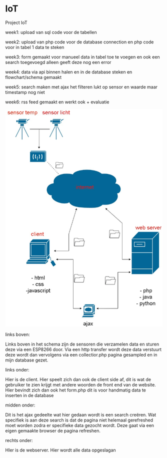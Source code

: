 # IoT
Project IoT

week1: upload van sql code voor de tabellen 

week2: upload van php code voor de database connection en php code voor in tabel 1 data te steken 

week3: form gemaakt voor manueel data in tabel toe te voegen en ook een search toegevoegd alleen geeft deze nog een error 

week4: data via api binnen halen en in de database steken en flowchart/schema gemaakt

week5: search maken met ajax het filteren lukt op sensor en waarde maar timestamp nog niet

week6: rss feed gemaakt en werkt ook + evaluatie





![](schema_iot.jpg)

links boven:

Links boven in het schema zijn de sensoren die verzamelen data en sturen deze via een ESP8266 door. Via een http transfer wordt deze data verstuurt deze wordt dan vervolgens via een collectior.php pagina gesampled en in mijn database gezet.

links onder:

Hier is de client. Hier speelt zich dan ook de client side af, dit is wat de gebruiker te zien krijgt met andere woorden de front end van de website. Hier bevindt zich dan ook het form.php dit is voor handmatig data te inserten in de database 

midden onder:

Dit is het ajax gedeelte wat hier gedaan wordt is een search creëren. Wat specifiek is aan deze search is dat de pagina niet helemaal gerefreshed moet worden zodra er specifieke data gezocht wordt. Deze gaat via een eigen gemaakte browser de pagina refreshen. 

rechts onder:

HIer is de webserver. Hier wordt alle data opgeslagan



